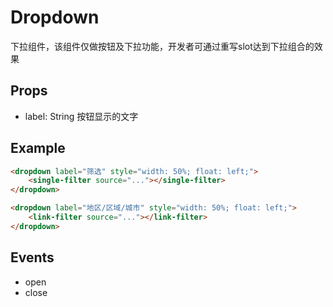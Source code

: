 Dropdown
====================
下拉组件，该组件仅做按钮及下拉功能，开发者可通过重写slot达到下拉组合的效果

## Props

* label: String 按钮显示的文字

## Example

```html
<dropdown label="筛选" style="width: 50%; float: left;">
    <single-filter source="..."></single-filter>
</dropdown>

<dropdown label="地区/区域/城市" style="width: 50%; float: left;">
    <link-filter source="..."></link-filter>
</dropdown>
```

## Events

* open
* close